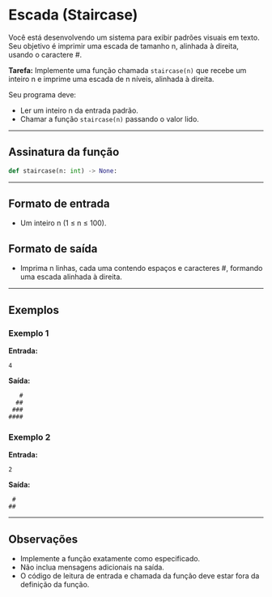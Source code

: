 # Escada (Staircase)

Você está desenvolvendo um sistema para exibir padrões visuais em texto. Seu objetivo é imprimir uma escada de tamanho n, alinhada à direita, usando o caractere #.

**Tarefa:**
Implemente uma função chamada `staircase(n)` que recebe um inteiro n e imprime uma escada de n níveis, alinhada à direita.

Seu programa deve:
- Ler um inteiro n da entrada padrão.
- Chamar a função `staircase(n)` passando o valor lido.

---

## Assinatura da função
```python
def staircase(n: int) -> None:
```

---

## Formato de entrada
- Um inteiro n (1 ≤ n ≤ 100).

## Formato de saída
- Imprima n linhas, cada uma contendo espaços e caracteres #, formando uma escada alinhada à direita.

---

## Exemplos

### Exemplo 1
**Entrada:**
```
4
```
**Saída:**
```
   #
  ##
 ###
####
```

### Exemplo 2
**Entrada:**
```
2
```
**Saída:**
```
 #
##
```

---

## Observações
- Implemente a função exatamente como especificado.
- Não inclua mensagens adicionais na saída.
- O código de leitura de entrada e chamada da função deve estar fora da definição da função. 
